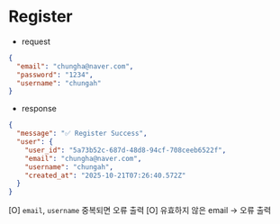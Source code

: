 # Register

- request

```json
{
  "email": "chungha@naver.com",
  "password": "1234",
  "username": "chungah"
}
```

- response

```json
{
  "message": "✅ Register Success",
  "user": {
    "user_id": "5a73b52c-687d-48d8-94cf-708ceeb6522f",
    "email": "chungha@naver.com",
    "username": "chungah",
    "created_at": "2025-10-21T07:26:40.572Z"
  }
}
```

[O] `email`, `username` 중복되면 오류 출력
[O] 유효하지 않은 email -> 오류 출력
